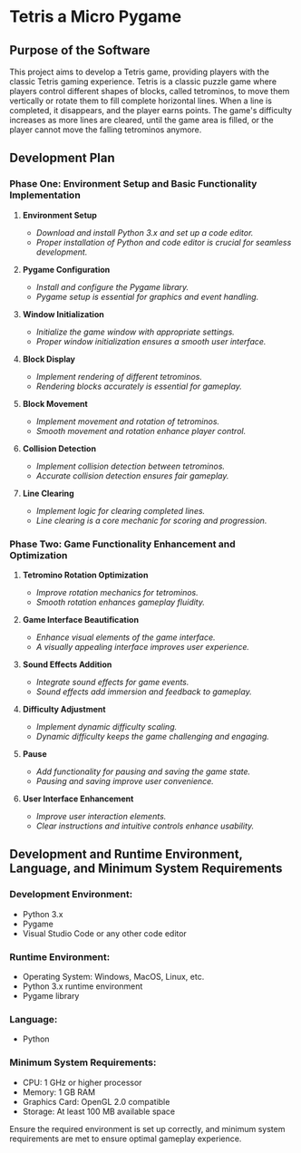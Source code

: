 # Tetris a Micro Pygame

## Purpose of the Software

This project aims to develop a Tetris game, providing players with the classic Tetris gaming experience. Tetris is a classic puzzle game where players control different shapes of blocks, called tetrominos, to move them vertically or rotate them to fill complete horizontal lines. When a line is completed, it disappears, and the player earns points. The game's difficulty increases as more lines are cleared, until the game area is filled, or the player cannot move the falling tetrominos anymore.

## Development Plan

### Phase One: Environment Setup and Basic Functionality Implementation

1. **Environment Setup**
   - *Download and install Python 3.x and set up a code editor.*
   - *Proper installation of Python and code editor is crucial for seamless development.*

2. **Pygame Configuration**
   - *Install and configure the Pygame library.*
   - *Pygame setup is essential for graphics and event handling.*

3. **Window Initialization**
   - *Initialize the game window with appropriate settings.*
   - *Proper window initialization ensures a smooth user interface.*

4. **Block Display**
   - *Implement rendering of different tetrominos.*
   - *Rendering blocks accurately is essential for gameplay.*

5. **Block Movement**
   - *Implement movement and rotation of tetrominos.*
   - *Smooth movement and rotation enhance player control.*

6. **Collision Detection**
   - *Implement collision detection between tetrominos.*
   - *Accurate collision detection ensures fair gameplay.*

7. **Line Clearing**
   - *Implement logic for clearing completed lines.*
   - *Line clearing is a core mechanic for scoring and progression.*

### Phase Two: Game Functionality Enhancement and Optimization

1. **Tetromino Rotation Optimization**
   - *Improve rotation mechanics for tetrominos.*
   - *Smooth rotation enhances gameplay fluidity.*

2. **Game Interface Beautification**
   - *Enhance visual elements of the game interface.*
   - *A visually appealing interface improves user experience.*

3. **Sound Effects Addition**
   - *Integrate sound effects for game events.*
   - *Sound effects add immersion and feedback to gameplay.*

4. **Difficulty Adjustment**
   - *Implement dynamic difficulty scaling.*
   - *Dynamic difficulty keeps the game challenging and engaging.*

5. **Pause**
   - *Add functionality for pausing and saving the game state.*
   - *Pausing and saving improve user convenience.*

6. **User Interface Enhancement**
   - *Improve user interaction elements.*
   - *Clear instructions and intuitive controls enhance usability.*

## Development and Runtime Environment, Language, and Minimum System Requirements

### Development Environment:
- Python 3.x
- Pygame
- Visual Studio Code or any other code editor

### Runtime Environment:
- Operating System: Windows, MacOS, Linux, etc.
- Python 3.x runtime environment
- Pygame library

### Language:
- Python

### Minimum System Requirements:
- CPU: 1 GHz or higher processor
- Memory: 1 GB RAM
- Graphics Card: OpenGL 2.0 compatible
- Storage: At least 100 MB available space

Ensure the required environment is set up correctly, and minimum system requirements are met to ensure optimal gameplay experience.
